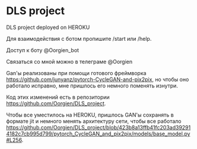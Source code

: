 # DLS project
 DLS project deployed on HEROKU

Для взаимодействия с ботом пропишите /start или /help.

Доступ к боту @Oorgien_bot

Связаться со мной можно в телеграме @Oorgien

Gan'ы реализованы при помощи готового фреймворка 
https://github.com/junyanz/pytorch-CycleGAN-and-pix2pix,
но чтобы оно работало исправно, мне пришлось его немного поменять изнутри.

Код этих изменений есть в репозитории https://github.com/Oorgien/DLS_project. 

Чтобы все уместилось на HEROKU, пришлось GAN'ы сохранять в формате jit и немного менять архитектуру сети, чтобы все работало https://github.com/Oorgien/DLS_project/blob/423b8a13ffb41fc203ad392914182c7cb995d799/pytorch_CycleGAN_and_pix2pix/models/base_model.py#L256.
